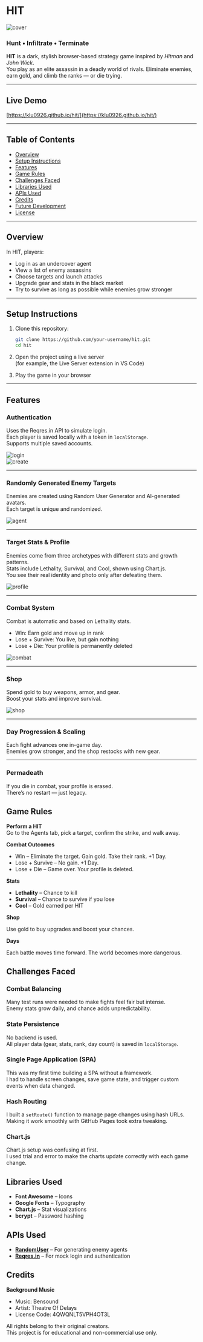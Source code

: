 # HIT

![cover](./assets/images/background/background-6.png)

### Hunt • Infiltrate • Terminate

**HIT** is a dark, stylish browser-based strategy game inspired by *Hitman* and *John Wick*.  
You play as an elite assassin in a deadly world of rivals. Eliminate enemies, earn gold, and climb the ranks — or die trying.

---

## Live Demo

[https://klu0926.github.io/hit/](https://klu0926.github.io/hit/)

---

## Table of Contents

- [Overview](#overview)
- [Setup Instructions](#setup-instructions)
- [Features](#features)
- [Game Rules](#game-rules)
- [Challenges Faced](#challenges-faced)
- [Libraries Used](#libraries-used)
- [APIs Used](#apis-used)
- [Credits](#credits)
- [Future Development](#future-development)
- [License](#license)

---

## Overview

In HIT, players:

- Log in as an undercover agent
- View a list of enemy assassins
- Choose targets and launch attacks
- Upgrade gear and stats in the black market
- Try to survive as long as possible while enemies grow stronger

---

## Setup Instructions

1. Clone this repository:
   ```bash
   git clone https://github.com/your-username/hit.git
   cd hit
   ```

2. Open the project using a live server  
   (for example, the Live Server extension in VS Code)

3. Play the game in your browser

---

## Features

### Authentication

Uses the Reqres.in API to simulate login.  
Each player is saved locally with a token in `localStorage`.  
Supports multiple saved accounts.

![login](./assets/screenshot/login.png)  
![create](./assets/screenshot/create.png)

---

### Randomly Generated Enemy Targets

Enemies are created using Random User Generator and AI-generated avatars.  
Each target is unique and randomized.

![agent](./assets/screenshot/agents.png)

---

### Target Stats & Profile

Enemies come from three archetypes with different stats and growth patterns.  
Stats include Lethality, Survival, and Cool, shown using Chart.js.  
You see their real identity and photo only after defeating them.

![profile](./assets/screenshot/profile.png)

---

### Combat System

Combat is automatic and based on Lethality stats.  
- Win: Earn gold and move up in rank  
- Lose + Survive: You live, but gain nothing  
- Lose + Die: Your profile is permanently deleted

![combat](./assets/screenshot/combat.png)

---

### Shop

Spend gold to buy weapons, armor, and gear.  
Boost your stats and improve survival.

![shop](./assets/screenshot/shop.png)

---

### Day Progression & Scaling

Each fight advances one in-game day.  
Enemies grow stronger, and the shop restocks with new gear.

---

### Permadeath

If you die in combat, your profile is erased.  
There’s no restart — just legacy.


## Game Rules

**Perform a HIT**  
Go to the Agents tab, pick a target, confirm the strike, and walk away.

**Combat Outcomes**

- Win – Eliminate the target. Gain gold. Take their rank. +1 Day.
- Lose + Survive – No gain. +1 Day.
- Lose + Die – Game over. Your profile is deleted.

**Stats**

- **Lethality** – Chance to kill
- **Survival** – Chance to survive if you lose
- **Cool** – Gold earned per HIT

**Shop**

Use gold to buy upgrades and boost your chances.

**Days**

Each battle moves time forward. The world becomes more dangerous.

## Challenges Faced

### Combat Balancing

Many test runs were needed to make fights feel fair but intense.  
Enemy stats grow daily, and chance adds unpredictability.

### State Persistence

No backend is used.  
All player data (gear, stats, rank, day count) is saved in `localStorage`.

### Single Page Application (SPA)

This was my first time building a SPA without a framework.  
I had to handle screen changes, save game state, and trigger custom events when data changed.

### Hash Routing

I built a `setRoute()` function to manage page changes using hash URLs.  
Making it work smoothly with GitHub Pages took extra tweaking.

### Chart.js

Chart.js setup was confusing at first.  
I used trial and error to make the charts update correctly with each game change.


## Libraries Used

- **Font Awesome** – Icons  
- **Google Fonts** – Typography  
- **Chart.js** – Stat visualizations  
- **bcrypt** – Password hashing

## APIs Used

- **[RandomUser](https://randomuser.me/)** – For generating enemy agents  
- **[Reqres.in](https://reqres.in/)** – For mock login and authentication

## Credits

**Background Music**

- Music: Bensound  
- Artist: Theatre Of Delays  
- License Code: 4QWQNLT5VPH4OT3L

All rights belong to their original creators.  
This project is for educational and non-commercial use only.
